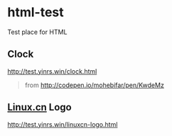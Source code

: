 # html-test
Test place for HTML

## Clock

<http://test.yinrs.win/clock.html>

> from <http://codepen.io/mohebifar/pen/KwdeMz>

## [Linux.cn](https://linux.cn) Logo

<http://test.yinrs.win/linuxcn-logo.html>


